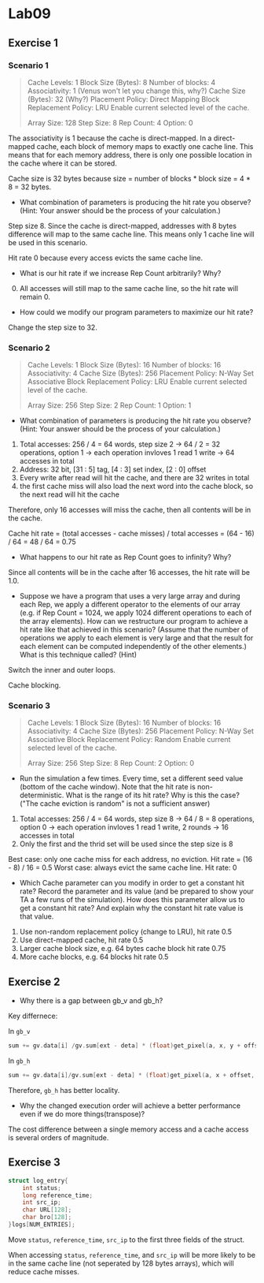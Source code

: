 # Lab09

## Exercise 1

### Scenario 1

> Cache Levels: 1
> Block Size (Bytes): 8
> Number of blocks: 4
> Associativity: 1 (Venus won't let you change this, why?)
> Cache Size (Bytes): 32 (Why?)
> Placement Policy: Direct Mapping
> Block Replacement Policy: LRU
> Enable current selected level of the cache.
>
> Array Size: 128
> Step Size: 8
> Rep Count: 4
> Option: 0

The associativity is 1 because the cache is direct-mapped. In a direct-mapped cache, each block of memory maps to exactly one cache line. This means that for each memory address, there is only one possible location in the cache where it can be stored.

Cache size is 32 bytes because size = number of blocks * block size = 4 * 8 = 32 bytes.

-  What combination of parameters is producing the hit rate you observe? (Hint: Your answer should be the process of your calculation.)

Step size 8. Since the cache is direct-mapped, addresses with 8 bytes difference will map to the same cache line. This means only 1 cache line will be used in this scenario.

Hit rate 0 because every access evicts the same cache line.

- What is our hit rate if we increase Rep Count arbitrarily? Why?

0. All accesses will still map to the same cache line, so the hit rate will remain 0.

- How could we modify our program parameters to maximize our hit rate?

Change the step size to 32.

### Scenario 2

> Cache Levels: 1
> Block Size (Bytes): 16
> Number of blocks: 16
> Associativity: 4
> Cache Size (Bytes): 256
> Placement Policy: N-Way Set Associative
> Block Replacement Policy: LRU
> Enable current selected level of the cache.
>
> Array Size: 256
> Step Size: 2
> Rep Count: 1
> Option: 1

- What combination of parameters is producing the hit rate you observe? (Hint: Your answer should be the process of your calculation.)

1. Total accesses: 256 / 4 = 64 words, step size 2 -> 64 / 2 = 32 operations, option 1 -> each operation invloves 1 read 1 write -> 64 accesses in total
2. Address: 32 bit, [31 : 5] tag, [4 : 3] set index, [2 : 0] offset
3. Every write after read will hit the cache, and there are 32 writes in total
4. the first cache miss will also load the next word into the cache block, so the next read will hit the cache

Therefore, only 16 accesses will miss the cache, then all contents will be in the cache.

Cache hit rate = (total accesses - cache misses) / total accesses = (64 - 16) / 64 = 48 / 64 = 0.75

- What happens to our hit rate as Rep Count goes to infinity? Why?

Since all contents will be in the cache after 16 accesses, the hit rate will be 1.0.

- Suppose we have a program that uses a very large array and during each Rep, we apply a different operator to the elements of our array (e.g. if Rep Count = 1024, we apply 1024 different operations to each of the array elements). How can we restructure our program to achieve a hit rate like that achieved in this scenario? (Assume that the number of operations we apply to each element is very large and that the result for each element can be computed independently of the other elements.) What is this technique called? (Hint)

Switch the inner and outer loops.

Cache blocking.

### Scenario 3

> Cache Levels: 1
> Block Size (Bytes): 16
> Number of blocks: 16
> Associativity: 4
> Cache Size (Bytes): 256
> Placement Policy: N-Way Set Associative
> Block Replacement Policy: Random
> Enable current selected level of the cache.
>
> Array Size: 256
> Step Size: 8
> Rep Count: 2
> Option: 0

- Run the simulation a few times. Every time, set a different seed value (bottom of the cache window). Note that the hit rate is non-deterministic. What is the range of its hit rate? Why is this the case? ("The cache eviction is random" is not a sufficient answer)

1. Total accesses: 256 / 4 = 64 words, step size 8 -> 64 / 8 = 8 operations, option 0 -> each operation invloves 1 read 1 write, 2 rounds -> 16 accesses in total
2. Only the first and the thrid set will be used since the step size is 8

Best case: only one cache miss for each address, no eviction. Hit rate = (16 - 8) / 16 = 0.5
Worst case: always evict the same cache line. Hit rate: 0

- Which Cache parameter can you modify in order to get a constant hit rate? Record the parameter and its value (and be prepared to show your TA a few runs of the simulation). How does this parameter allow us to get a constant hit rate? And explain why the constant hit rate value is that value.

1. Use non-random replacement policy (change to LRU), hit rate 0.5
2. Use direct-mapped cache, hit rate 0.5
3. Larger cache block size, e.g. 64 bytes cache block hit rate 0.75
4. More cache blocks, e.g. 64 blocks hit rate 0.5

## Exercise 2

- Why there is a gap between gb_v and gb_h?

Key differnece:

In `gb_v`

```c
sum += gv.data[i] /gv.sum[ext - deta] * (float)get_pixel(a, x, y + offset)[channel];
```

In `gb_h`

```c
sum += gv.data[i]/gv.sum[ext - deta] * (float)get_pixel(a, x + offset, y)[channel];
```

Therefore, `gb_h` has better locality.

- Why the changed execution order will achieve a better performance even if we do more things(transpose)?

The cost difference between a single memory access and a cache access is several orders of magnitude.

## Exercise 3

```c
struct log_entry{
    int status;
    long reference_time;
    int src_ip;
    char URL[128];
    char bro[128];
}logs[NUM_ENTRIES];
```

Move `status`, `reference_time`, `src_ip` to the first three fields of the struct.

When accessing `status`, `reference_time`, and `src_ip` will be more likely to be in the same cache line (not seperated by 128 bytes arrays), which will reduce cache misses.